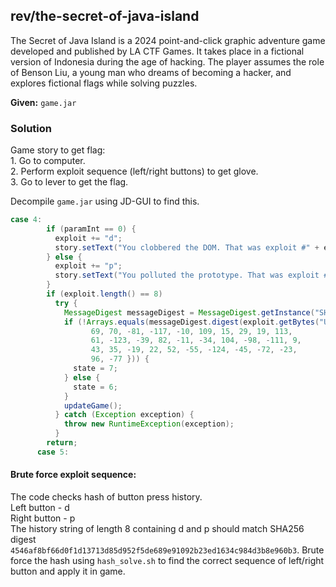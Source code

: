 ## rev/the-secret-of-java-island

The Secret of Java Island is a 2024 point-and-click graphic adventure game developed and published by LA CTF Games. It takes place in a fictional version of Indonesia during the age of hacking. The player assumes the role of Benson Liu, a young man who dreams of becoming a hacker, and explores fictional flags while solving puzzles.

**Given:** `game.jar`

### Solution
Game story to get flag:  
    1. Go to computer.  
    2. Perform exploit sequence (left/right buttons) to get glove.  
    3. Go to lever to get the flag.

Decompile `game.jar` using JD-GUI to find this.
```java
case 4:
        if (paramInt == 0) {
          exploit += "d";
          story.setText("You clobbered the DOM. That was exploit #" + exploit.length() + ".");
        } else {
          exploit += "p";
          story.setText("You polluted the prototype. That was exploit #" + exploit.length() + ".");
        } 
        if (exploit.length() == 8)
          try {
            MessageDigest messageDigest = MessageDigest.getInstance("SHA-256");
            if (!Arrays.equals(messageDigest.digest(exploit.getBytes("UTF-8")), new byte[] { 
                  69, 70, -81, -117, -10, 109, 15, 29, 19, 113, 
                  61, -123, -39, 82, -11, -34, 104, -98, -111, 9, 
                  43, 35, -19, 22, 52, -55, -124, -45, -72, -23, 
                  96, -77 })) {
              state = 7;
            } else {
              state = 6;
            } 
            updateGame();
          } catch (Exception exception) {
            throw new RuntimeException(exception);
          }  
        return;
      case 5:
```

#### Brute force exploit sequence:
The code checks hash of button press history.  
Left button - d  
Right button - p  
The history string of length 8 containing d and p should match SHA256 digest `4546af8bf66d0f1d13713d85d952f5de689e91092b23ed1634c984d3b8e960b3`.
Brute force the hash using `hash_solve.sh` to find the correct sequence of left/right button and apply it in game.
